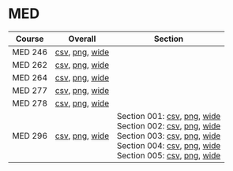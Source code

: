 # MED

| Course | Overall | Section |
| ------ | ------- | ------- |
| MED 246 | [csv](https://github.com/UCSD-Historical-Enrollment-Data/2025Fall/blob/main/overall/MED%20246.csv), [png](https://raw.githubusercontent.com/UCSD-Historical-Enrollment-Data/2025Fall/main/plot_overall/MED%20246.png), [wide](https://raw.githubusercontent.com/UCSD-Historical-Enrollment-Data/2025Fall/main/plot_overall_wide/MED%20246.png) |  |
| MED 262 | [csv](https://github.com/UCSD-Historical-Enrollment-Data/2025Fall/blob/main/overall/MED%20262.csv), [png](https://raw.githubusercontent.com/UCSD-Historical-Enrollment-Data/2025Fall/main/plot_overall/MED%20262.png), [wide](https://raw.githubusercontent.com/UCSD-Historical-Enrollment-Data/2025Fall/main/plot_overall_wide/MED%20262.png) |  |
| MED 264 | [csv](https://github.com/UCSD-Historical-Enrollment-Data/2025Fall/blob/main/overall/MED%20264.csv), [png](https://raw.githubusercontent.com/UCSD-Historical-Enrollment-Data/2025Fall/main/plot_overall/MED%20264.png), [wide](https://raw.githubusercontent.com/UCSD-Historical-Enrollment-Data/2025Fall/main/plot_overall_wide/MED%20264.png) |  |
| MED 277 | [csv](https://github.com/UCSD-Historical-Enrollment-Data/2025Fall/blob/main/overall/MED%20277.csv), [png](https://raw.githubusercontent.com/UCSD-Historical-Enrollment-Data/2025Fall/main/plot_overall/MED%20277.png), [wide](https://raw.githubusercontent.com/UCSD-Historical-Enrollment-Data/2025Fall/main/plot_overall_wide/MED%20277.png) |  |
| MED 278 | [csv](https://github.com/UCSD-Historical-Enrollment-Data/2025Fall/blob/main/overall/MED%20278.csv), [png](https://raw.githubusercontent.com/UCSD-Historical-Enrollment-Data/2025Fall/main/plot_overall/MED%20278.png), [wide](https://raw.githubusercontent.com/UCSD-Historical-Enrollment-Data/2025Fall/main/plot_overall_wide/MED%20278.png) |  |
| MED 296 | [csv](https://github.com/UCSD-Historical-Enrollment-Data/2025Fall/blob/main/overall/MED%20296.csv), [png](https://raw.githubusercontent.com/UCSD-Historical-Enrollment-Data/2025Fall/main/plot_overall/MED%20296.png), [wide](https://raw.githubusercontent.com/UCSD-Historical-Enrollment-Data/2025Fall/main/plot_overall_wide/MED%20296.png) | Section 001: [csv](https://github.com/UCSD-Historical-Enrollment-Data/2025Fall/blob/main/section/MED%20296_001.csv), [png](https://raw.githubusercontent.com/UCSD-Historical-Enrollment-Data/2025Fall/main/plot_section/MED%20296_001.png), [wide](https://raw.githubusercontent.com/UCSD-Historical-Enrollment-Data/2025Fall/main/plot_section_wide/MED%20296_001.png)<br>Section 002: [csv](https://github.com/UCSD-Historical-Enrollment-Data/2025Fall/blob/main/section/MED%20296_002.csv), [png](https://raw.githubusercontent.com/UCSD-Historical-Enrollment-Data/2025Fall/main/plot_section/MED%20296_002.png), [wide](https://raw.githubusercontent.com/UCSD-Historical-Enrollment-Data/2025Fall/main/plot_section_wide/MED%20296_002.png)<br>Section 003: [csv](https://github.com/UCSD-Historical-Enrollment-Data/2025Fall/blob/main/section/MED%20296_003.csv), [png](https://raw.githubusercontent.com/UCSD-Historical-Enrollment-Data/2025Fall/main/plot_section/MED%20296_003.png), [wide](https://raw.githubusercontent.com/UCSD-Historical-Enrollment-Data/2025Fall/main/plot_section_wide/MED%20296_003.png)<br>Section 004: [csv](https://github.com/UCSD-Historical-Enrollment-Data/2025Fall/blob/main/section/MED%20296_004.csv), [png](https://raw.githubusercontent.com/UCSD-Historical-Enrollment-Data/2025Fall/main/plot_section/MED%20296_004.png), [wide](https://raw.githubusercontent.com/UCSD-Historical-Enrollment-Data/2025Fall/main/plot_section_wide/MED%20296_004.png)<br>Section 005: [csv](https://github.com/UCSD-Historical-Enrollment-Data/2025Fall/blob/main/section/MED%20296_005.csv), [png](https://raw.githubusercontent.com/UCSD-Historical-Enrollment-Data/2025Fall/main/plot_section/MED%20296_005.png), [wide](https://raw.githubusercontent.com/UCSD-Historical-Enrollment-Data/2025Fall/main/plot_section_wide/MED%20296_005.png) |

